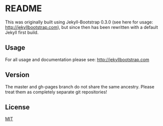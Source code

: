 # README

This was originally built using Jekyll-Bootstrap 0.3.0 (see here for usage: <http://jekyllbootstrap.com>), but since then has been rewritten with a default Jekyll first build.

## Usage

For all usage and documentation please see: <http://jekyllbootstrap.com>

## Version


The master and gh-pages branch do not share the same ancestry. Please treat them as completely separate git repositories!


## License

[MIT](http://opensource.org/licenses/MIT)
